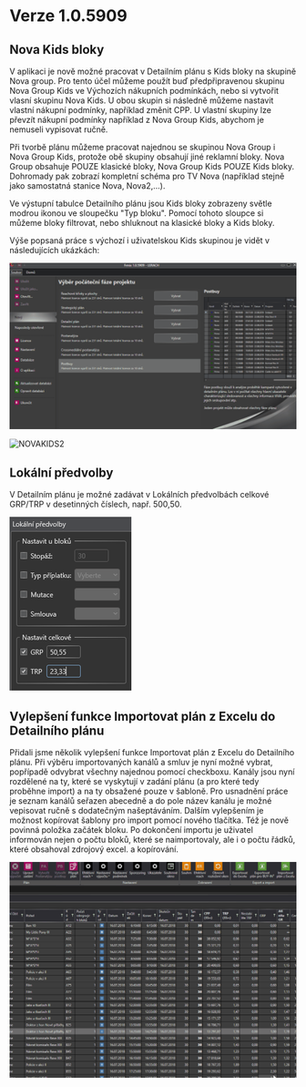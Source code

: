 ﻿# Verze 1.0.5909

## Nova Kids bloky 
V aplikaci je nově možné pracovat v Detailním plánu s Kids bloky na skupině Nova group. Pro tento účel můžeme použít buď předpřipravenou skupinu Nova Group Kids ve Výchozích nákupních podmínkách, nebo si vytvořit vlasní skupinu Nova Kids.
U obou skupin si následně můžeme nastavit vlastní nákupní podmínky, například změnit CPP. U vlastní skupiny lze převzít nákupní podmínky například z Nova Group Kids, abychom je nemuseli vypisovat ručně.

Při tvorbě plánu můžeme pracovat najednou se skupinou Nova Group i Nova Group Kids, protože obě skupiny obsahují jiné reklamní bloky. Nova Group obsahuje POUZE klasické bloky, Nova Group Kids POUZE Kids bloky. Dohromady pak zobrazí kompletní schéma pro TV Nova (například stejně jako samostatná stanice Nova, Nova2,...).

Ve výstupní tabulce Detailního plánu jsou Kids bloky zobrazeny světle modrou ikonou ve sloupečku "Typ bloku". Pomocí tohoto sloupce si můžeme bloky filtrovat, nebo shluknout na klasické bloky a Kids bloky.

Výše popsaná práce s výchozí i uživatelskou Kids skupinou je vidět v následujících ukázkách:

![NOVAKIDS1](../data/NOVAKIDS1.gif "Nova Kids bloky")

![NOVAKIDS2](../data/NOVAKIDS2.gif "Nova Kids bloky")

## Lokální předvolby 
V Detailním plánu je možné zadávat v Lokálních předvolbách celkové GRP/TRP v desetinných číslech, např. 500,50.

![lokal](../data/lokal.png "Lokální předvolby")

## Vylepšení funkce Importovat plán z Excelu do Detailního plánu
Přidali jsme několik vylepšení funkce Importovat plán z Excelu do Detailního plánu. Při výběru importovaných kanálů a smluv je nyní možné vybrat, popřípadě odvybrat všechny najednou pomocí checkboxu. 
Kanály jsou nyní rozdělené na ty, které se vyskytují v zadání plánu (a pro které tedy proběhne import) a na ty obsažené pouze v šabloně. Pro usnadnění práce je seznam kanálů seřazen abecedně a do pole název kanálu je možné vepisovat ručně s dodatečným našeptáváním. Dalším vylepšením je možnost kopírovat šablony pro import pomocí nového tlačítka. Též je nově povinná položka začátek bloku.
Po dokončení importu je uživatel informován nejen o počtu bloků, které se naimportovaly, ale i o počtu řádků, které obsahoval zdrojový excel. a kopírování. 

![imp](../data/imp.gif "Vylepšení funkce Importovat plán z Excelu do Detailního plánu")
